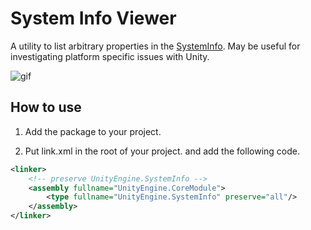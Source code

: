 # System Info Viewer

A utility to list arbitrary properties in the [SystemInfo](https://docs.unity3d.com/ScriptReference/SystemInfo.html). May be useful for investigating platform specific issues with Unity.

![gif](https://user-images.githubusercontent.com/357497/91845465-82449a80-ec59-11ea-9479-b9f285ab4101.gif)

## How to use

1. Add the package to your project.

2. Put link.xml in the root of your project. and add the following code.

```xml
<linker>
    <!-- preserve UnityEngine.SystemInfo -->
    <assembly fullname="UnityEngine.CoreModule">
        <type fullname="UnityEngine.SystemInfo" preserve="all"/>
    </assembly>
</linker>
```
